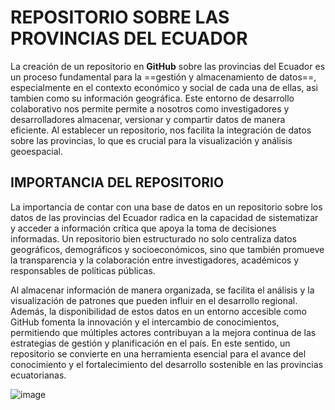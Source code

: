 # REPOSITORIO SOBRE LAS PROVINCIAS DEL ECUADOR
  La creación de un repositorio en **GitHub** sobre las provincias del Ecuador es un proceso fundamental para la ==gestión y almacenamiento de datos==, especialmente en el contexto económico y social de cada una de ellas, asi tambien como su información geográfica. Este entorno de desarrollo colaborativo nos permite permite a nosotros como investigadores y desarrolladores almacenar, versionar y compartir datos de manera eficiente. Al establecer un repositorio, nos facilita la integración de datos sobre las provincias, lo que es crucial para la visualización y análisis geoespacial.
## IMPORTANCIA DEL REPOSITORIO
La importancia de contar con una base de datos en un repositorio sobre los datos de las provincias del Ecuador radica en la capacidad de sistematizar y acceder a información crítica que apoya la toma de decisiones informadas. Un repositorio bien estructurado no solo centraliza datos geográficos, demográficos y socioeconómicos, sino que también promueve la transparencia y la colaboración entre investigadores, académicos y responsables de políticas públicas.

Al almacenar información de manera organizada, se facilita el análisis y la visualización de patrones que pueden influir en el desarrollo regional. Además, la disponibilidad de estos datos en un entorno accesible como GitHub fomenta la innovación y el intercambio de conocimientos, permitiendo que múltiples actores contribuyan a la mejora continua de las estrategias de gestión y planificación en el país. En este sentido, un repositorio se convierte en una herramienta esencial para el avance del conocimiento y el fortalecimiento del desarrollo sostenible en las provincias ecuatorianas.

![image](https://github.com/user-attachments/assets/045d91af-06ef-4ef3-a63d-a6129562253e)
